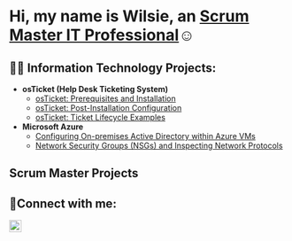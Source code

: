 <h1>Hi, my name is Wilsie, an <a href="https://www.linkedin.com/in/wilsie-louidor-csm-b4a549257/)">Scrum Master IT Professional</a>☺</h1>

<h2>👨‍💻 Information Technology Projects:</h2>

- <b>osTicket (Help Desk Ticketing System)</b>
  - [osTicket: Prerequisites and Installation](https://github.com/wilsielouidor/osticket-prereqs)
  - [osTicket: Post-Installation Configuration](https://github.com/wilsielouidor/post-install-config)
  - [osTicket: Ticket Lifecycle Examples](https://github.com/wilsielouidor/ticket-lifecycle)
- <b>Microsoft Azure</b>
  - [Configuring On-premises Active Directory within Azure VMs](https://github.com/joshmadakorcc/configure-ad)
  - [Network Security Groups (NSGs) and Inspecting Network Protocols](https://github.com/joshmadakorcc/azure-network-protocols)

<h2> Scrum Master Projects</h2>

<h2>🤳Connect with me:</h2>

[<img align="left" alt="Josh | LinkedIn" width="22px" src="https://cdn.jsdelivr.net/npm/simple-icons@v3/icons/linkedin.svg" />][linkedin]


[linkedin]: https://www.linkedin.com/in/wilsie-louidor-csm-b4a549257/
